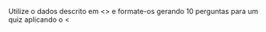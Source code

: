 Utilize o dados descrito em <<DADOS>>  e formate-os gerando 10 perguntas para um quiz aplicando o <<TEMPLATE>>
Não esqueça de colocar no campo <<Explicação>> do template o maior número de explicações possíveis. 

Começe o número de questão por 78.

Mantenha o idioma original.

defina o seguinte valor para QUESTION_TYPE
"QUESTION_TYPE": "AZ-204 - Serviço de Aplicativo",

DADOS:
"""
Descobrir recursos de rede do Serviço de Aplicativo
Concluído
100 XP
4 minutos
Por padrão, os aplicativos hospedados no Serviço de Aplicativo podem ser acessados diretamente pela Internet e permitem acessar apenas pontos de extremidade hospedados online. No entanto, para muitos aplicativos, você precisa controlar o tráfego de rede de entrada e saída.
Há dois tipos de implantação principais para o Serviço de Aplicativo do Azure. O serviço público multilocatário hospeda planos do Serviço de Aplicativo nas SKUs Gratuitas, Compartilhadas, Básicas, Standard, Premium, PremiumV2 e PremiumV3. Há ainda o ASE (Ambiente do Serviço de Aplicativo) de locatário único, que hospeda planos do Serviço do Aplicativo de SKU Isolado diretamente na rede virtual do Azure.
Recursos de rede do Serviço de Aplicativo multilocatário
O Serviço de Aplicativo do Azure é um sistema distribuído. As funções que tratam solicitações HTTP ou HTTPS de entrada são chamadas de front-ends. As funções que hospedam a carga de trabalho do cliente são chamadas de Trabalhos. Todas as funções em uma implantação do Serviço de Aplicativo são encontradas em uma rede multilocatário. Como há muitos clientes diferentes na mesma unidade de escala do Serviço de Aplicativo, não é possível conectar a rede do Serviço de Aplicativo diretamente à sua rede.
Em vez de conectar as redes, use recursos para lidar com os vários aspectos da comunicação do aplicativo. Os recursos que tratam as solicitações para o aplicativo não podem ser usados para resolver problemas ao fazer chamadas pelo aplicativo. Da mesma forma, os recursos que resolvem problemas de chamadas pelo aplicativo não podem ser usados para resolver problemas do aplicativo.
Recursos de entrada	Recursos de saída
Endereço atribuído ao aplicativo	Conexões Híbridas
Restrições de acesso	Integração de rede virtual exigida por gateway
Pontos de extremidade de serviço	Integração de rede virtual
Pontos de extremidade privados	
Você pode combinar os recursos para resolver problemas, com poucas exceções. Os casos de uso a seguir de entrada são exemplos de como usar os recursos de rede do Serviço de Aplicativo para controlar o tráfego de entrada para o seu aplicativo.
Caso de uso de entrada	Recurso
Suporte às necessidades de SSL baseado em IP para o aplicativo	Endereço atribuído ao aplicativo
Suporte ao endereço de entrada dedicado e não compartilhado para o aplicativo	Endereço atribuído ao aplicativo
Restringir o acesso ao aplicativo de um conjunto de endereços bem definidos	Restrições de acesso
Comportamento de rede padrão
As unidades de escala do Serviço de Aplicativo do Azure suportam muitos clientes em cada implantação. Os planos de SKU Gratuita e Compartilhada hospedam cargas de trabalho do cliente em trabalhos multilocatários. Os planos Básico e superiores hospedam cargas de trabalho do cliente que são dedicadas a apenas um plano do Serviço de Aplicativo. Se você tiver um plano Standard do Serviço de Aplicativo, todos os aplicativos nesse plano serão executados no mesmo trabalho. Se você escalar horizontalmente o trabalho, todos os aplicativos nesse plano do Serviço de Aplicativo serão replicados em um novo trabalho para cada instância existente.
Endereços de saída

As VMs de trabalho são divididas em grande parte pelos planos do Serviço de Aplicativo. Os planos Gratuito, Compartilhado, Básico, Standard e Premium usam o mesmo tipo de VM de trabalho. O plano PremiumV2 usa outro tipo de VM. O PremiumV3 usa um outro tipo de VM. Ao mudar a família de VMs, você obtém um conjunto diferente de endereços de saída.
Há muitos endereços que são usados para chamadas de saída. Os endereços de saída usados pelo aplicativo para fazer chamadas de saída são listados nas propriedades do aplicativo. Esses endereços são compartilhados por todos os aplicativos em execução na mesma família de VMs de trabalho da implantação do Serviço de Aplicativo. Caso queira ver todos os endereços que o aplicativo pode usar em uma unidade de escala, há uma propriedade chamada possibleOutboundIpAddresses que os listará.
Localizar IPs de saída

Para localizar os endereços IP de saída atualmente usados pelo aplicativo no portal do Azure, selecione Propriedades na barra de navegação à esquerda do aplicativo.
É possível localizar as mesmas informações, executando o comando da CLI do Azure a seguir no Cloud Shell. Eles são listados no campo Endereços IP de saída adicionais.
Bash

Copiar
az webapp show \
    --resource-group <group_name> \
    --name <app_name> \ 
    --query outboundIpAddresses \
    --output tsv
Para localizar todos os endereços IP de saída possíveis para o aplicativo, independentemente dos tipos de preços, execute o comando a seguir no Cloud Shell.
Bash

Copiar
az webapp show \
    --resource-group <group_name> \ 
    --name <app_name> \ 
    --query possibleOutboundIpAddresses \
    --output tsv




"""

TEMPLATE:
"""
const questions = [
    {
        "QUESTION_NUMBER": "1",
        "QUESTION_TYPE": "Blob e teste",
        "QUESTION_TEXT": "Qual das alternativas a seguir descreve melhor a finalidade do TRM?",
        "POSSIBLE_ANSWERS": [
            "A. Fornecer um framework para governança de TI.",
            "B. Fornecer um modelo visual e uma taxonomia para apoiar o ambiente tecnológico da empresa.",
            "C. Fornecer uma lista de normas.",
            "D. Fornecer um método de desenvolvimento de software.",
            "E. Fornecer um ponto de vista de engenharia de sistema para uma possível solução."
        ],
        "EXPLANATION_TEXT": "Explicação: <<Explicação>>",
        "CORRECT_ANSWER": "B",
        "JSONINDEX": "1",
        "Probability": 1
    },
    {
        "QUESTION_NUMBER": "2",
        "QUESTION_TYPE": "Blob e teste",
        "QUESTION_TEXT": "Qual dos seguintes não é considerado uma das principais partes do TOGAF?",
        "POSSIBLE_ANSWERS": [
            "A. Método de Desenvolvimento da Arquitetura.",
            "B. Continuum da Corporação.",
            "C. Modelos de Referência do TOGAF.",
            "D. Base de Recursos do TOGAF.",
            "E. Framework de Conteúdo de Arquitetura"
        ],
        "EXPLANATION_TEXT": "Explicação:<<Explicação>>",
        "CORRECT_ANSWER": "D",
        "JSONINDEX": "2",
        "Probability": 1
    }
]
"""
